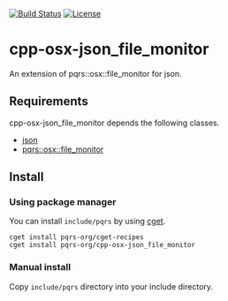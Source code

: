[![Build Status](https://github.com/pqrs-org/cpp-osx-json_file_monitor/workflows/CI/badge.svg)](https://github.com/pqrs-org/cpp-osx-json_file_monitor/actions)
[![License](https://img.shields.io/badge/license-Boost%20Software%20License-blue.svg)](https://github.com/pqrs-org/cpp-osx-json_file_monitor/blob/main/LICENSE.md)

# cpp-osx-json_file_monitor

An extension of pqrs::osx::file_monitor for json.

## Requirements

cpp-osx-json_file_monitor depends the following classes.

- [json](https://github.com/nlohmann/json)
- [pqrs::osx::file_monitor](https://github.com/pqrs-org/cpp-osx-file_monitor)

## Install

### Using package manager

You can install `include/pqrs` by using [cget](https://github.com/pfultz2/cget).

```shell
cget install pqrs-org/cget-recipes
cget install pqrs-org/cpp-osx-json_file_monitor
```

### Manual install

Copy `include/pqrs` directory into your include directory.
